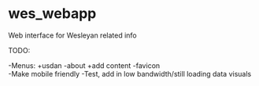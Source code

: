 wes_webapp
==========

Web interface for Wesleyan related info

TODO:

-Menus:
	+usdan
-about
	+add content
-favicon	
-Make mobile friendly
-Test, add in low bandwidth/still loading data visuals